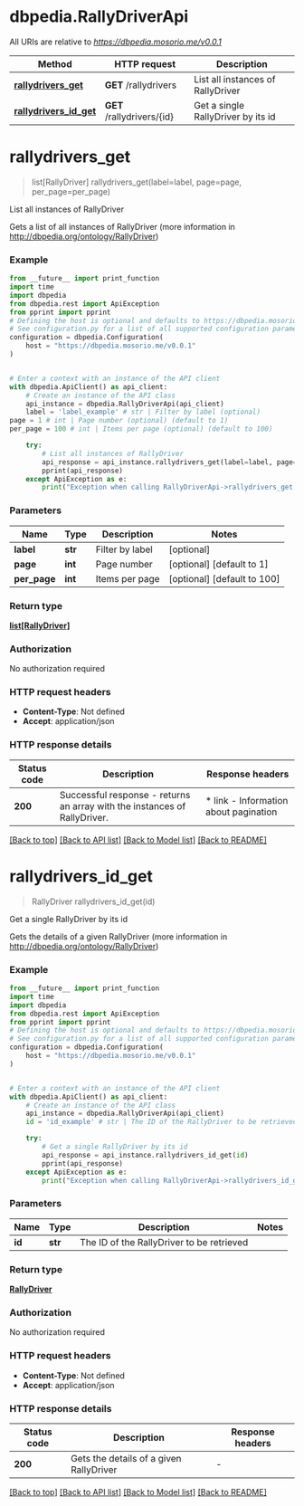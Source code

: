 # dbpedia.RallyDriverApi

All URIs are relative to *https://dbpedia.mosorio.me/v0.0.1*

Method | HTTP request | Description
------------- | ------------- | -------------
[**rallydrivers_get**](RallyDriverApi.md#rallydrivers_get) | **GET** /rallydrivers | List all instances of RallyDriver
[**rallydrivers_id_get**](RallyDriverApi.md#rallydrivers_id_get) | **GET** /rallydrivers/{id} | Get a single RallyDriver by its id


# **rallydrivers_get**
> list[RallyDriver] rallydrivers_get(label=label, page=page, per_page=per_page)

List all instances of RallyDriver

Gets a list of all instances of RallyDriver (more information in http://dbpedia.org/ontology/RallyDriver)

### Example

```python
from __future__ import print_function
import time
import dbpedia
from dbpedia.rest import ApiException
from pprint import pprint
# Defining the host is optional and defaults to https://dbpedia.mosorio.me/v0.0.1
# See configuration.py for a list of all supported configuration parameters.
configuration = dbpedia.Configuration(
    host = "https://dbpedia.mosorio.me/v0.0.1"
)


# Enter a context with an instance of the API client
with dbpedia.ApiClient() as api_client:
    # Create an instance of the API class
    api_instance = dbpedia.RallyDriverApi(api_client)
    label = 'label_example' # str | Filter by label (optional)
page = 1 # int | Page number (optional) (default to 1)
per_page = 100 # int | Items per page (optional) (default to 100)

    try:
        # List all instances of RallyDriver
        api_response = api_instance.rallydrivers_get(label=label, page=page, per_page=per_page)
        pprint(api_response)
    except ApiException as e:
        print("Exception when calling RallyDriverApi->rallydrivers_get: %s\n" % e)
```

### Parameters

Name | Type | Description  | Notes
------------- | ------------- | ------------- | -------------
 **label** | **str**| Filter by label | [optional] 
 **page** | **int**| Page number | [optional] [default to 1]
 **per_page** | **int**| Items per page | [optional] [default to 100]

### Return type

[**list[RallyDriver]**](RallyDriver.md)

### Authorization

No authorization required

### HTTP request headers

 - **Content-Type**: Not defined
 - **Accept**: application/json

### HTTP response details
| Status code | Description | Response headers |
|-------------|-------------|------------------|
**200** | Successful response - returns an array with the instances of RallyDriver. |  * link - Information about pagination <br>  |

[[Back to top]](#) [[Back to API list]](../README.md#documentation-for-api-endpoints) [[Back to Model list]](../README.md#documentation-for-models) [[Back to README]](../README.md)

# **rallydrivers_id_get**
> RallyDriver rallydrivers_id_get(id)

Get a single RallyDriver by its id

Gets the details of a given RallyDriver (more information in http://dbpedia.org/ontology/RallyDriver)

### Example

```python
from __future__ import print_function
import time
import dbpedia
from dbpedia.rest import ApiException
from pprint import pprint
# Defining the host is optional and defaults to https://dbpedia.mosorio.me/v0.0.1
# See configuration.py for a list of all supported configuration parameters.
configuration = dbpedia.Configuration(
    host = "https://dbpedia.mosorio.me/v0.0.1"
)


# Enter a context with an instance of the API client
with dbpedia.ApiClient() as api_client:
    # Create an instance of the API class
    api_instance = dbpedia.RallyDriverApi(api_client)
    id = 'id_example' # str | The ID of the RallyDriver to be retrieved

    try:
        # Get a single RallyDriver by its id
        api_response = api_instance.rallydrivers_id_get(id)
        pprint(api_response)
    except ApiException as e:
        print("Exception when calling RallyDriverApi->rallydrivers_id_get: %s\n" % e)
```

### Parameters

Name | Type | Description  | Notes
------------- | ------------- | ------------- | -------------
 **id** | **str**| The ID of the RallyDriver to be retrieved | 

### Return type

[**RallyDriver**](RallyDriver.md)

### Authorization

No authorization required

### HTTP request headers

 - **Content-Type**: Not defined
 - **Accept**: application/json

### HTTP response details
| Status code | Description | Response headers |
|-------------|-------------|------------------|
**200** | Gets the details of a given RallyDriver |  -  |

[[Back to top]](#) [[Back to API list]](../README.md#documentation-for-api-endpoints) [[Back to Model list]](../README.md#documentation-for-models) [[Back to README]](../README.md)

